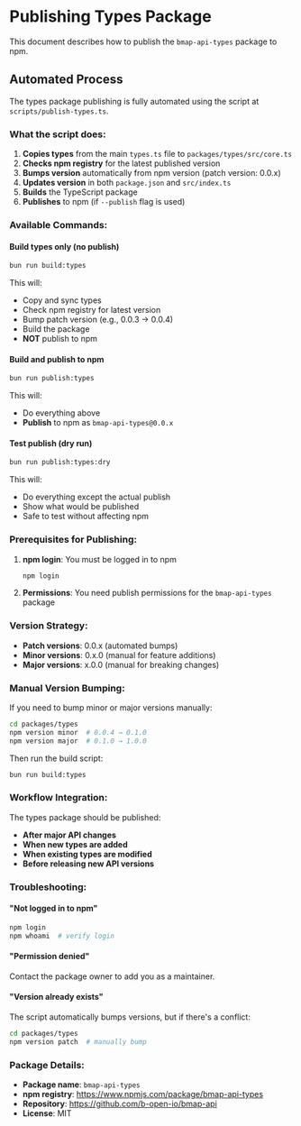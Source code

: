 # Publishing Types Package

This document describes how to publish the `bmap-api-types` package to npm.

## Automated Process

The types package publishing is fully automated using the script at `scripts/publish-types.ts`.

### What the script does:

1. **Copies types** from the main `types.ts` file to `packages/types/src/core.ts`
2. **Checks npm registry** for the latest published version
3. **Bumps version** automatically from npm version (patch version: 0.0.x)
4. **Updates version** in both `package.json` and `src/index.ts`
5. **Builds** the TypeScript package  
6. **Publishes** to npm (if `--publish` flag is used)

### Available Commands:

#### Build types only (no publish)
```bash
bun run build:types
```
This will:
- Copy and sync types
- Check npm registry for latest version
- Bump patch version (e.g., 0.0.3 → 0.0.4)
- Build the package
- **NOT** publish to npm

#### Build and publish to npm
```bash
bun run publish:types
```
This will:
- Do everything above
- **Publish** to npm as `bmap-api-types@0.0.x`

#### Test publish (dry run)
```bash
bun run publish:types:dry
```
This will:
- Do everything except the actual publish
- Show what would be published
- Safe to test without affecting npm

### Prerequisites for Publishing:

1. **npm login**: You must be logged in to npm
   ```bash
   npm login
   ```

2. **Permissions**: You need publish permissions for the `bmap-api-types` package

### Version Strategy:

- **Patch versions**: 0.0.x (automated bumps)
- **Minor versions**: 0.x.0 (manual for feature additions)
- **Major versions**: x.0.0 (manual for breaking changes)

### Manual Version Bumping:

If you need to bump minor or major versions manually:

```bash
cd packages/types
npm version minor  # 0.0.4 → 0.1.0
npm version major  # 0.1.0 → 1.0.0
```

Then run the build script:
```bash
bun run build:types
```

### Workflow Integration:

The types package should be published:
- **After major API changes**
- **When new types are added**
- **When existing types are modified**
- **Before releasing new API versions**

### Troubleshooting:

#### "Not logged in to npm"
```bash
npm login
npm whoami  # verify login
```

#### "Permission denied"
Contact the package owner to add you as a maintainer.

#### "Version already exists"
The script automatically bumps versions, but if there's a conflict:
```bash
cd packages/types
npm version patch  # manually bump
```

### Package Details:

- **Package name**: `bmap-api-types`
- **npm registry**: https://www.npmjs.com/package/bmap-api-types
- **Repository**: https://github.com/b-open-io/bmap-api
- **License**: MIT 